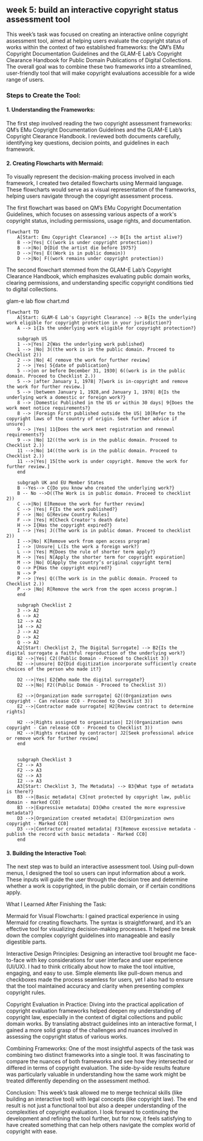 

## **week 5: build an interactive copyright status assessment tool**

This week’s task was focused on creating an interactive online copyright assessment tool, aimed at helping users evaluate the copyright status of works within the context of two established frameworks: the QM’s EMu Copyright Documentation Guidelines and the GLAM-E Lab’s Copyright Clearance Handbook for Public Domain Publications of Digital Collections. The overall goal was to combine these two frameworks into a streamlined, user-friendly tool that will make copyright evaluations accessible for a wide range of users.

### Steps to Create the Tool:

#### 1. Understanding the Frameworks: 
The first step involved reading the two copyright assessment frameworks: QM’s EMu Copyright Documentation Guidelines and the GLAM-E Lab’s Copyright Clearance Handbook. I reviewed both documents carefully, identifying key questions, decision points, and guidelines in each framework.

#### 2. Creating Flowcharts with Mermaid: 
To visually represent the decision-making process involved in each framework, I created two detailed flowcharts using Mermaid language. These flowcharts would serve as a visual representation of the frameworks, helping users navigate through the copyright assessment process.

The first flowchart was based on QM’s EMu Copyright Documentation Guidelines, which focuses on assessing various aspects of a work's copyright status, including permissions, usage rights, and documentation.

```mermaid
flowchart TD
    A[Start: Emu Copyright Clearance] --> B{Is the artist alive?}
    B -->|Yes| C((work is under copyright protection))
    B -->|No| D{Did the artist die before 1975?}
    D -->|Yes| E((Work is in public domain))
    D -->|No| F((work remains under copyright protection))
  ```  


The second flowchart stemmed from the GLAM-E Lab’s Copyright Clearance Handbook, which emphasizes evaluating public domain works, clearing permissions, and understanding specific copyright conditions tied to digital collections.

glam-e lab flow chart.md


```mermaid
flowchart TD
    A[Start: GLAM-E Lab's Copyright Clearance] --> B{Is the underlying work eligible for copyright protection in your jurisdiction?}
    A --> 1{Is the underlying work eligible for copyright protection?}

    subgraph US 
    1 -->|Yes| 2{Was the underlying work published}
    1 --> |No| 3((the work is in the public domain. Proceed to Checklist 2))
    2 --> |No| 4[ remove the work for further review]
    2 --> |Yes| 5{date of publication}
    5 -->|on or before December 31, 1930| 6((work is in the public domain. Proceed to Checklist 2.))
    5 --> |after January 1, 1978| 7[work is in-copyright and remove the work for further review.]
    5 --> |between January 1, 1928,and January 1, 1978| 8{Is the underlying work a domestic or foreign work?}
    8 --> |Domestic Published in the US or within 30 days| 9{Does the work meet notice requirements?}
    8 --> |Foreign First published outside the US| 10[Refer to the copyright laws of the country of origin. Seek further advice if unsure]
    9 --> |Yes| 11{Does the work meet registration and renewal requirements?}
    9 --> |No| 12((the work is in the public domain. Proceed to Checklist 2.))
    11 -->|No| 14((the work is in the public domain. Proceed to Checklist 2.))
    11 -->|Yes| 15[the work is under copyright. Remove the work for further review.]
    end

    subgraph UK and EU Member States 
    B --Yes--> C{Do you know who created the underlying work?}
    B -- No -->D((The Work is in public domain. Proceed to checklist 2))
    C -->|No| E[Remove the work for further review]
    C --> |Yes| F{Is the work published?}
    F --> |No| G[Review Country Rules]
    F --> |Yes| H[Check Creator's death date]
    H --> I{Has the copyright expired?}
    I --> |Yes| J((The work is in public doman. Proceed to checklist 2))
    I -->|No| K[Remove work from open access program]
    I --> |Unsure| L(Is the work a foreign work?)
    L --> |Yes| M{Does the rule of shorter term apply?}
    M --> |Yes| N[Apply the shorter term for copyright expiration] 
    M --> |No| O[Apply the country’s original copyright term]
    O --> P{Has the copyright expired?}
    N --> P
    P --> |Yes| Q((The work is in the public domain. Proceed to Checklist 2.))
    P --> |No| R[Remove the work from the open access program.]
    end

    subgraph Checklist 2
    3 --> A2
    6 --> A2
    12 --> A2
    14 --> A2
    J --> A2
    D --> A2
    Q --> A2
    A2[Start: Checklist 2, The Digital Surrogate] --> B2{Is the digital surrogate a faithful reproduction of the underlying work?}
    B2 -->|Yes| C2((Public Domain - Proceed to Checklist 3))
    B2 -->|unsure| D2{Did digitization incorporate sufficiently create choices of the person who made it?}
    
    D2 -->|Yes| E2{Who made the digital surrogate?}
    D2 -->|No| F2((Public Domain - Proceed to Checklist 3))
    
    E2 -->|Organization made surrogate| G2((Organization owns copyright - Can release CC0 - Proceed to Checklist 3))
    E2 -->|Contractor made surrogate| H2[Review contract to determine rights]

    H2 -->|Rights assigned to organization| I2((Organization owns copyright - Can release CC0 - Proceed to Checklist 3))
    H2 -->|Rights retained by contractor| J2[Seek professional advice or remove work for further review]
    end

    
    subgraph Checklist 3
    C2 --> A3
    F2 --> A3
    G2 --> A3
    I2 --> A3
    A3[Start: Checklist 3, The Metadata] --> B3{What type of metadata is there?}
    B3 -->|Basic metadata| C3[not protected by copyright law, public domain - marked CC0]
    B3 -->|Expressive metadata| D3{Who created the more expressive metadata?}
    D3 -->|Organization created metadata| E3[Organization owns copyright - Marked CC0]
    D3 -->|Contractor created metadata| F3[Remove excessive metadata - publish the record with basic metadata - Marked CC0]
    end

```


#### 3. Building the Interactive Tool: 
The next step was to build an interactive assessment tool. Using pull-down menus, I designed the tool so users can input information about a work. These inputs will guide the user through the decision tree and determine whether a work is copyrighted, in the public domain, or if certain conditions apply.




What I Learned After Finishing the Task:

Mermaid for Visual Flowcharts: I gained practical experience in using Mermaid for creating flowcharts. The syntax is straightforward, and it’s an effective tool for visualizing decision-making processes. It helped me break down the complex copyright guidelines into manageable and easily digestible parts.

Interactive Design Principles: Designing an interactive tool brought me face-to-face with key considerations for user interface and user experience (UI/UX). I had to think critically about how to make the tool intuitive, engaging, and easy to use. Simple elements like pull-down menus and checkboxes made the process seamless for users, yet I also had to ensure that the tool maintained accuracy and clarity when presenting complex copyright rules.

Copyright Evaluation in Practice: Diving into the practical application of copyright evaluation frameworks helped deepen my understanding of copyright law, especially in the context of digital collections and public domain works. By translating abstract guidelines into an interactive format, I gained a more solid grasp of the challenges and nuances involved in assessing the copyright status of various works.

Combining Frameworks: One of the most insightful aspects of the task was combining two distinct frameworks into a single tool. It was fascinating to compare the nuances of both frameworks and see how they intersected or differed in terms of copyright evaluation. The side-by-side results feature was particularly valuable in understanding how the same work might be treated differently depending on the assessment method.

Conclusion: This week’s task allowed me to merge technical skills (like building an interactive tool) with legal concepts (like copyright law). The end result is not just a functional tool but also a deeper understanding of the complexities of copyright evaluation. I look forward to continuing the development and refining the tool further, but for now, it feels satisfying to have created something that can help others navigate the complex world of copyright with ease.
